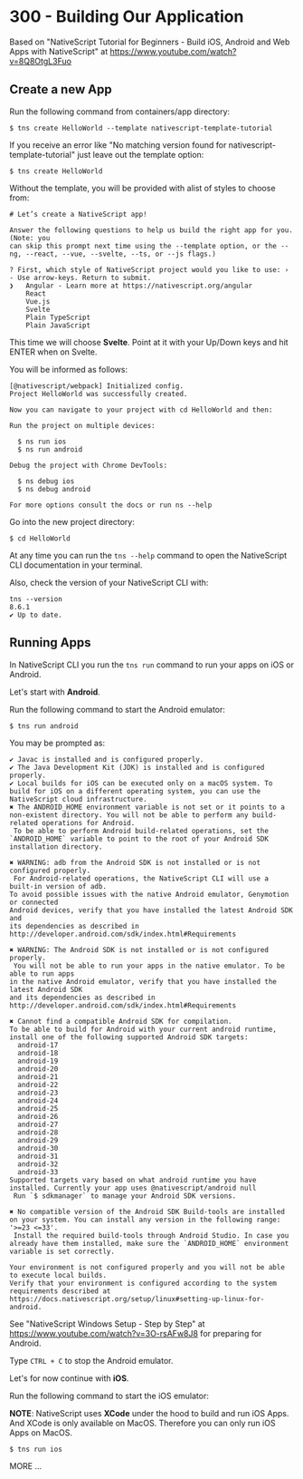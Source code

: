 # 300 - Building Our Application

Based on "NativeScript Tutorial for Beginners - Build iOS, Android and Web Apps with NativeScript" at https://www.youtube.com/watch?v=8Q8OtgL3Fuo

## Create a new App

Run the following command from containers/app directory:

```
$ tns create HelloWorld --template nativescript-template-tutorial
```

If you receive an error like "No matching version found for nativescript-template-tutorial" just leave out the template option:

```
$ tns create HelloWorld
```

Without the template, you will be provided with alist of styles to choose from:

```
# Let’s create a NativeScript app!

Answer the following questions to help us build the right app for you. (Note: you
can skip this prompt next time using the --template option, or the --ng, --react, --vue, --svelte, --ts, or --js flags.)

? First, which style of NativeScript project would you like to use: › - Use arrow-keys. Return to submit.
❯   Angular - Learn more at https://nativescript.org/angular
    React
    Vue.js
    Svelte
    Plain TypeScript
    Plain JavaScript
```

This time we will choose **Svelte**. Point at it with your Up/Down keys and hit ENTER when on Svelte.

You will be informed as follows:

```
[@nativescript/webpack] Initialized config.
Project HelloWorld was successfully created.

Now you can navigate to your project with cd HelloWorld and then:

Run the project on multiple devices:

  $ ns run ios
  $ ns run android

Debug the project with Chrome DevTools:

  $ ns debug ios
  $ ns debug android

For more options consult the docs or run ns --help
```

Go into the new project directory:

```
$ cd HelloWorld
```

At any time you can run the ```tns --help``` command to open the NativeScript CLI documentation in your terminal.

Also, check the version of your NativeScript CLI with:

```
tns --version
8.6.1
✔ Up to date.
```

## Running Apps

In NativeScript CLI you run the ```tns run``` command to run your apps on iOS or Android.

Let's start with **Android**.

Run the following command to start the Android emulator:

```
$ tns run android
```

You may be prompted as:

```
✔ Javac is installed and is configured properly.
✔ The Java Development Kit (JDK) is installed and is configured properly.
✔ Local builds for iOS can be executed only on a macOS system. To build for iOS on a different operating system, you can use the NativeScript cloud infrastructure.
✖ The ANDROID_HOME environment variable is not set or it points to a non-existent directory. You will not be able to perform any build-related operations for Android. 
 To be able to perform Android build-related operations, set the `ANDROID_HOME` variable to point to the root of your Android SDK installation directory. 

✖ WARNING: adb from the Android SDK is not installed or is not configured properly.  
 For Android-related operations, the NativeScript CLI will use a built-in version of adb.
To avoid possible issues with the native Android emulator, Genymotion or connected
Android devices, verify that you have installed the latest Android SDK and
its dependencies as described in http://developer.android.com/sdk/index.html#Requirements 

✖ WARNING: The Android SDK is not installed or is not configured properly. 
 You will not be able to run your apps in the native emulator. To be able to run apps
in the native Android emulator, verify that you have installed the latest Android SDK 
and its dependencies as described in http://developer.android.com/sdk/index.html#Requirements 

✖ Cannot find a compatible Android SDK for compilation.
To be able to build for Android with your current android runtime, install one of the following supported Android SDK targets:
  android-17
  android-18
  android-19
  android-20
  android-21
  android-22
  android-23
  android-24
  android-25
  android-26
  android-27
  android-28
  android-29
  android-30
  android-31
  android-32
  android-33
Supported targets vary based on what android runtime you have installed. Currently your app uses @nativescript/android null 
 Run `$ sdkmanager` to manage your Android SDK versions. 

✖ No compatible version of the Android SDK Build-tools are installed on your system. You can install any version in the following range: '>=23 <=33'. 
 Install the required build-tools through Android Studio. In case you already have them installed, make sure the `ANDROID_HOME` environment variable is set correctly. 

Your environment is not configured properly and you will not be able to execute local builds.
Verify that your environment is configured according to the system requirements described at
https://docs.nativescript.org/setup/linux#setting-up-linux-for-android.
```

See "NativeScript Windows Setup - Step by Step" at https://www.youtube.com/watch?v=3O-rsAFw8J8 for preparing for Android.

Type ```CTRL + C``` to stop the Android emulator.

Let's for now continue with **iOS**.

Run the following command to start the iOS emulator:

**NOTE**: NativeScript uses **XCode** under the hood to build and run iOS Apps. And XCode is only available on MacOS. Therefore you can only run iOS Apps on MacOS.

```
$ tns run ios
```
 


MORE ...